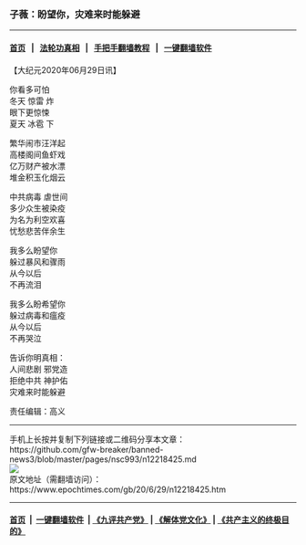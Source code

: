 ### 子薇：盼望你，灾难来时能躲避
------------------------

#### [首页](https://github.com/gfw-breaker/banned-news3/blob/master/README.md) &nbsp;&nbsp;|&nbsp;&nbsp; [法轮功真相](https://github.com/begood0513/basic/blob/master/README.md)  &nbsp;&nbsp;|&nbsp;&nbsp; [手把手翻墙教程](https://github.com/gfw-breaker/guides/wiki)  &nbsp;&nbsp;|&nbsp;&nbsp; [一键翻墙软件](https://github.com/gfw-breaker/nogfw/blob/master/README.md)  



<div><p>
 【大纪元2020年06月29日讯】
</p>
<p>
 你看多可怕
 <br/>
 冬天
 <ok href="https://www.epochtimes.com/gb/tag/%E6%83%8A%E9%9B%B7.html">
  惊雷
 </ok>
 炸
 <br/>
 眼下更惊悚
 <br/>
 夏天
 <ok href="https://www.epochtimes.com/gb/tag/%E5%86%B0%E9%9B%B9.html">
  冰雹
 </ok>
 下
</p>
<p>
 繁华闹市汪洋起
 <br/>
 高楼阁间鱼虾戏
 <br/>
 亿万财产被水漂
 <br/>
 堆金积玉化烟云
</p>
<p>
 <ok href="https://www.epochtimes.com/gb/tag/%E4%B8%AD%E5%85%B1%E7%97%85%E6%AF%92.html">
  中共病毒
 </ok>
 虐世间
 <br/>
 多少众生被染疫
 <br/>
 为名为利空欢喜
 <br/>
 忧愁悲苦伴余生
</p>
<p>
 我多么盼望你
 <br/>
 躲过暴风和骤雨
 <br/>
 从今以后
 <br/>
 不再流泪
</p>
<p>
 我多么盼希望你
 <br/>
 躲过病毒和瘟疫
 <br/>
 从今以后
 <br/>
 不再哭泣
</p>
<p>
 告诉你明真相：
 <br/>
 <ok href="https://www.epochtimes.com/gb/tag/%E4%BA%BA%E9%97%B4%E6%82%B2%E5%89%A7.html">
  人间悲剧
 </ok>
 邪党造
 <br/>
 <ok href="https://www.epochtimes.com/gb/tag/%E6%8B%92%E7%BB%9D%E4%B8%AD%E5%85%B1.html">
  拒绝中共
 </ok>
 神护佑
 <br/>
 灾难来时能躲避
</p>
<p>
 责任编辑：高义
</p>
</div>
<hr/>
手机上长按并复制下列链接或二维码分享本文章：<br/>
https://github.com/gfw-breaker/banned-news3/blob/master/pages/nsc993/n12218425.md <br/>
<a href='https://github.com/gfw-breaker/banned-news3/blob/master/pages/nsc993/n12218425.md'><img src='https://github.com/gfw-breaker/banned-news3/blob/master/pages/nsc993/n12218425.md.png'/></a> <br/>
原文地址（需翻墙访问）：https://www.epochtimes.com/gb/20/6/29/n12218425.htm


------------------------
#### [首页](https://github.com/gfw-breaker/banned-news3/blob/master/README.md) &nbsp;|&nbsp; [一键翻墙软件](https://github.com/gfw-breaker/nogfw/blob/master/README.md) &nbsp;| [《九评共产党》](https://github.com/gfw-breaker/9ping.md/blob/master/README.md#九评之一评共产党是什么) | [《解体党文化》](https://github.com/gfw-breaker/jtdwh.md/blob/master/README.md) | [《共产主义的终极目的》](https://github.com/gfw-breaker/gczydzjmd.md/blob/master/README.md)


<img src='http://gfw-breaker.win/banned-news3/pages/nsc993/n12218425.md' width='0px' height='0px'/>